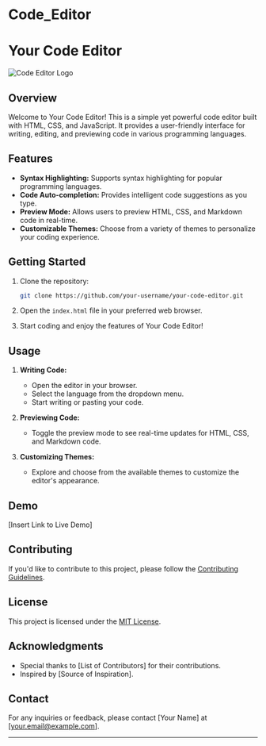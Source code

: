 # Code_Editor
# Your Code Editor

![Code Editor Logo](link/to/logo.png)

## Overview

Welcome to Your Code Editor! This is a simple yet powerful code editor built with HTML, CSS, and JavaScript. It provides a user-friendly interface for writing, editing, and previewing code in various programming languages.

## Features

- **Syntax Highlighting:** Supports syntax highlighting for popular programming languages.
- **Code Auto-completion:** Provides intelligent code suggestions as you type.
- **Preview Mode:** Allows users to preview HTML, CSS, and Markdown code in real-time.
- **Customizable Themes:** Choose from a variety of themes to personalize your coding experience.

## Getting Started

1. Clone the repository:

    ```bash
    git clone https://github.com/your-username/your-code-editor.git
    ```

2. Open the `index.html` file in your preferred web browser.

3. Start coding and enjoy the features of Your Code Editor!

## Usage

1. **Writing Code:**
    - Open the editor in your browser.
    - Select the language from the dropdown menu.
    - Start writing or pasting your code.

2. **Previewing Code:**
    - Toggle the preview mode to see real-time updates for HTML, CSS, and Markdown code.

3. **Customizing Themes:**
    - Explore and choose from the available themes to customize the editor's appearance.

## Demo

[Insert Link to Live Demo]

## Contributing

If you'd like to contribute to this project, please follow the [Contributing Guidelines](CONTRIBUTING.md).

## License

This project is licensed under the [MIT License](LICENSE).

## Acknowledgments

- Special thanks to [List of Contributors] for their contributions.
- Inspired by [Source of Inspiration].

## Contact

For any inquiries or feedback, please contact [Your Name] at [your.email@example.com].

---
